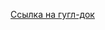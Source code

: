 [Ссылка на гугл-док](https://docs.google.com/document/d/1-AV_dq2MnIEvbPIWoz1wEfzNSczbcXGgyPW2-goMWEg)
